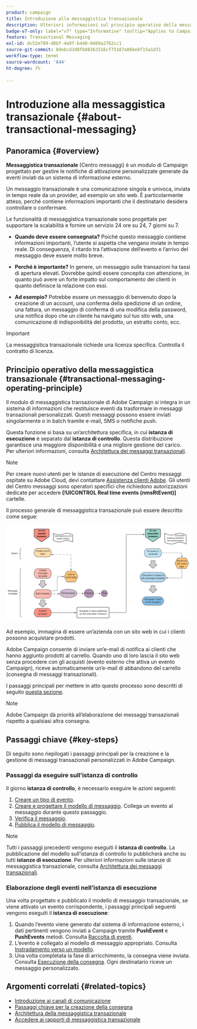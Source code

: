 ```yaml
---
product: campaign
title: Introduzione alla messaggistica transazionale
description: Ulteriori informazioni sul principio operativo della messaggistica transazionale di Adobe Campaign Classic e sui passaggi chiave
badge-v7-only: label="v7" type="Informative" tooltip="Applies to Campaign Classic v7 only"
feature: Transactional Messaging
exl-id: dc52e789-d0bf-4e8f-b448-9d69a2762cc1
source-git-commit: 8debcd3d8fb883b3316cf75187a86bebf15a1d31
workflow-type: tm+mt
source-wordcount: '644'
ht-degree: 7%

---
```



# Introduzione alla messaggistica transazionale {#about-transactional-messaging}



## Panoramica {#overview}

**Messaggistica transazionale** (Centro messaggi) è un modulo di Campaign progettato per gestire le notifiche di attivazione personalizzate generate da eventi inviati da un sistema di informazione esterno.

Un messaggio transazionale è una comunicazione singola e univoca, inviata in tempo reale da un provider, ad esempio un sito web. È particolarmente atteso, perché contiene informazioni importanti che il destinatario desidera controllare o confermare.

Le funzionalità di messaggistica transazionale sono progettate per supportare la scalabilità e fornire un servizio 24 ore su 24, 7 giorni su 7.

* **Quando deve essere consegnata?** Poiché questo messaggio contiene informazioni importanti, l’utente si aspetta che vengano inviate in tempo reale. Di conseguenza, il ritardo tra l’attivazione dell’evento e l’arrivo del messaggio deve essere molto breve.

* **Perché è importante?** In genere, un messaggio sulle transazioni ha tassi di apertura elevati. Dovrebbe quindi essere concepita con attenzione, in quanto può avere un forte impatto sul comportamento dei clienti in quanto definisce la relazione con essi.

* **Ad esempio?** Potrebbe essere un messaggio di benvenuto dopo la creazione di un account, una conferma della spedizione di un ordine, una fattura, un messaggio di conferma di una modifica della password, una notifica dopo che un cliente ha navigato sul tuo sito web, una comunicazione di indisponibilità del prodotto, un estratto conto, ecc.

>[!IMPORTANT]
>
>La messaggistica transazionale richiede una licenza specifica. Controlla il contratto di licenza.

<!--Before starting with transactional messaging, make sure you read the corresponding [best practices and limitations]().-->

## Principio operativo della messaggistica transazionale {#transactional-messaging-operating-principle}

Il modulo di messaggistica transazionale di Adobe Campaign si integra in un sistema di informazioni che restituisce eventi da trasformare in messaggi transazionali personalizzati. Questi messaggi possono essere inviati singolarmente o in batch tramite e-mail, SMS o notifiche push.

Questa funzione si basa su un’architettura specifica, in cui **istanza di esecuzione** è separato dal **istanza di controllo**. Questa distribuzione garantisce una maggiore disponibilità e una migliore gestione del carico. Per ulteriori informazioni, consulta [Architettura dei messaggi transazionali](../../message-center/using/transactional-messaging-architecture.md).

>[!NOTE]
>
>Per creare nuovi utenti per le istanze di esecuzione del Centro messaggi ospitate su Adobe Cloud, devi contattare [Assistenza clienti Adobe](https://helpx.adobe.com/it/enterprise/admin-guide.html/enterprise/using/support-for-experience-cloud.ug.html). Gli utenti del Centro messaggi sono operatori specifici che richiedono autorizzazioni dedicate per accedere **[!UICONTROL Real time events (nmsRtEvent)]** cartelle.

Il processo generale di messaggistica transazionale può essere descritto come segue:

![](assets/transactional-msg-overview.png)

Ad esempio, immagina di essere un’azienda con un sito web in cui i clienti possono acquistare prodotti.

Adobe Campaign consente di inviare un’e-mail di notifica ai clienti che hanno aggiunto prodotti al carrello. Quando uno di loro lascia il sito web senza procedere con gli acquisti (evento esterno che attiva un evento Campaign), riceve automaticamente un’e-mail di abbandono del carrello (consegna di messaggi transazionali).

I passaggi principali per mettere in atto questo processo sono descritti di seguito [questa sezione](#key-steps).

>[!NOTE]
>
>Adobe Campaign dà priorità all’elaborazione dei messaggi transazionali rispetto a qualsiasi altra consegna.

## Passaggi chiave {#key-steps}

Di seguito sono riepilogati i passaggi principali per la creazione e la gestione di messaggi transazionali personalizzati in Adobe Campaign.

### Passaggi da eseguire sull’istanza di controllo

Il giorno **istanza di controllo**, è necessario eseguire le azioni seguenti:

1. [Creare un tipo di evento](../../message-center/using/creating-event-types.md).
1. [Creare e progettare il modello di messaggio](../../message-center/using/creating-the-message-template.md). Collega un evento al messaggio durante questo passaggio.
1. [Verifica il messaggio](../../message-center/using/testing-message-templates.md).
1. [Pubblica il modello di messaggio](../../message-center/using/publishing-message-templates.md).

>[!NOTE]
>
>Tutti i passaggi precedenti vengono eseguiti il **istanza di controllo**. La pubblicazione del modello sull’istanza di controllo lo pubblicherà anche su tutti **istanze di esecuzione**. Per ulteriori informazioni sulle istanze di messaggistica transazionale, consulta [Architettura dei messaggi transazionali](../../message-center/using/transactional-messaging-architecture.md).

### Elaborazione degli eventi nell’istanza di esecuzione

Una volta progettato e pubblicato il modello di messaggio transazionale, se viene attivato un evento corrispondente, i passaggi principali seguenti vengono eseguiti il **istanza di esecuzione**:

1. Quando l’evento viene generato dal sistema di informazione esterno, i dati pertinenti vengono inviati a Campaign tramite **PushEvent** e **PushEvents** metodi. Consulta [Raccolta di eventi](../../message-center/using/about-event-processing.md#event-collection).
1. L’evento è collegato al modello di messaggio appropriato. Consulta [Instradamento verso un modello](../../message-center/using/about-event-processing.md#routing-towards-a-template).
1. Una volta completata la fase di arricchimento, la consegna viene inviata. Consulta [Esecuzione della consegna](../../message-center/using/delivery-execution.md). Ogni destinatario riceve un messaggio personalizzato.

## Argomenti correlati {#related-topics}

* [Introduzione ai canali di comunicazione](../../delivery/using/communication-channels.md)
* [Passaggi chiave per la creazione della consegna](../../delivery/using/steps-about-delivery-creation-steps.md)
* [Architettura della messaggistica transazionale](../../message-center/using/transactional-messaging-architecture.md)
* [Accedere ai rapporti di messaggistica transazionale](../../message-center/using/about-transactional-messaging-reports.md)
